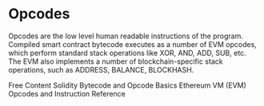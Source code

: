 # Opcodes

Opcodes are the low level human readable instructions of the program. Compiled smart contract bytecode executes as a number of EVM opcodes, which perform standard stack operations like XOR, AND, ADD, SUB, etc. The EVM also implements a number of blockchain-specific stack operations, such as ADDRESS, BALANCE, BLOCKHASH.

<ResourceGroupTitle>Free Content</ResourceGroupTitle>
<BadgeLink badgeText='Read' colorScheme='yellow' href='https://medium.com/@blockchain101/solidity-bytecode-and-opcode-basics-672e9b1a88c2'>Solidity Bytecode and Opcode Basics</BadgeLink>
<BadgeLink badgeText='Read' colorScheme='yellow' href='https://github.com/crytic/evm-opcodes'>Ethereum VM (EVM) Opcodes and Instruction Reference</BadgeLink>